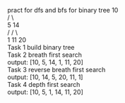 pract for dfs and bfs for binary tree
10 </br>
/ \  </br>
5 14  </br>
/ / \  </br>
1 11 20  </br>
Task 1 build binary tree  </br>
Task 2 breath first search  </br>
output: [10, 5, 14, 1, 11, 20]  </br>
Task 3 reverse breath first search  </br>
output: [10, 14, 5, 20, 11, 1]  </br>
Task 4 depth first search  </br>
output: [10, 5, 1, 14, 11, 20]  </br>
